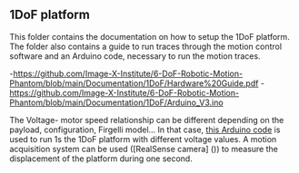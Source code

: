 ## 1DoF platform
This folder contains the documentation on how to setup the 1DoF platform. The folder also contains a guide to run traces through the motion control software and an Arduino code, necessary to run the motion traces.


  -https://github.com/Image-X-Institute/6-DoF-Robotic-Motion-Phantom/blob/main/Documentation/1DoF/Hardware%20Guide.pdf
  -https://github.com/Image-X-Institute/6-DoF-Robotic-Motion-Phantom/blob/main/Documentation/1DoF/Arduino_V3.ino

The Voltage- motor speed relationship can be different depending on the payload, configuration, Firgelli model... In that case, [this Arduino code](https://github.com/Image-X-Institute/6-DoF-Robotic-Motion-Phantom/blob/main/Documentation/1DoF/voltage-motor%20speed%20relationship.ino) is used to run 1s the 1DoF platform with different voltage values. A motion acquisition system can be used ([RealSense camera] ()) to measure the displacement of the platform during one second. 
